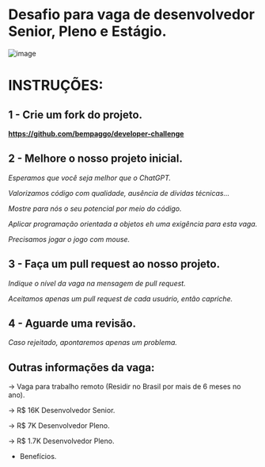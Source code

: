 # Desafio para vaga de desenvolvedor Senior, Pleno e Estágio.

![image](https://user-images.githubusercontent.com/5315184/228086966-4b4b41cc-276c-4d04-96b8-5d37317a89e8.png)




# INSTRUÇÕES:

## 1 - Crie um fork do projeto.
__https://github.com/bempaggo/developer-challenge__

## 2 - Melhore o nosso projeto inicial. 


_Esperamos que você seja melhor que o ChatGPT._

_Valorizamos código com qualidade, ausência de dívidas técnicas..._

_Mostre para nós o seu potencial por meio do código._

_Aplicar programação orientada a objetos eh uma exigência para esta vaga._

_Precisamos jogar o jogo com mouse._


## 3 - Faça um pull request ao nosso projeto.

_Indique o nível da vaga na mensagem de pull request._

_Aceitamos apenas um pull request de cada usuário, então capriche._

## 4 - Aguarde uma revisão.

_Caso rejeitado, apontaremos apenas um problema._

## Outras informações da vaga:

-> Vaga para trabalho remoto (Residir no Brasil por mais de 6 meses no ano).

-> R$ 16K  Desenvolvedor Senior.

-> R$ 7K  Desenvolvedor Pleno.

-> R$ 1.7K  Desenvolvedor Pleno.


+ Benefícios. 
